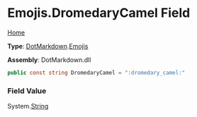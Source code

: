 # Emojis\.DromedaryCamel Field

[Home](../../../README.md)

**Type**: [DotMarkdown](../../README.md)\.[Emojis](../README.md)

**Assembly**: DotMarkdown\.dll

```csharp
public const string DromedaryCamel = ":dromedary_camel:"
```

### Field Value

System\.[String](https://docs.microsoft.com/en-us/dotnet/api/system.string)